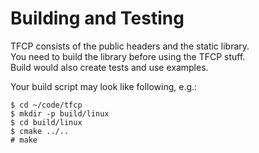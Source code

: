 # Building and Testing

TFCP consists of the public headers and the static library.  
You need to build the library before using the TFCP stuff.  
Build would also create tests and use examples.  

Your build script may look like following, e.g.:

    $ cd ~/code/tfcp
    $ mkdir -p build/linux
    $ cd build/linux
    $ cmake ../..
    # make
